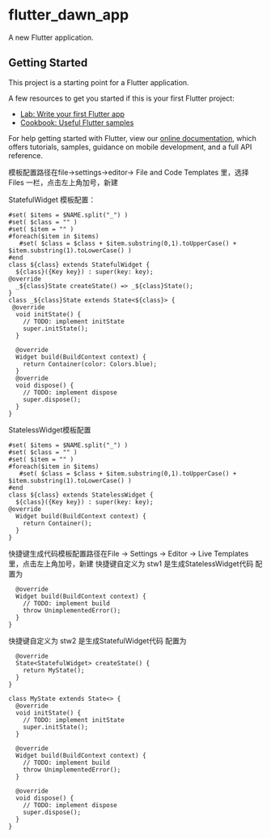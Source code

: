 # flutter_dawn_app

A new Flutter application.

## Getting Started

This project is a starting point for a Flutter application.

A few resources to get you started if this is your first Flutter project:

- [Lab: Write your first Flutter app](https://flutter.dev/docs/get-started/codelab)
- [Cookbook: Useful Flutter samples](https://flutter.dev/docs/cookbook)

For help getting started with Flutter, view our
[online documentation](https://flutter.dev/docs), which offers tutorials,
samples, guidance on mobile development, and a full API reference.


模板配置路径在file->settings->editor-> File and Code Templates 里，选择 Files 一栏，点击左上角加号，新建

StatefulWidget 模板配置：

```import 'package:flutter/material.dart';
#set( $items = $NAME.split("_") )
#set( $class = "" )
#set( $item = "" )
#foreach($item in $items)
   #set( $class = $class + $item.substring(0,1).toUpperCase() + $item.substring(1).toLowerCase() )
#end
class ${class} extends StatefulWidget {
  ${class}({Key key}) : super(key: key);
@override
  _${class}State createState() => _${class}State();
}
class _${class}State extends State<${class}> {
 @override
  void initState() {
    // TODO: implement initState
    super.initState();
  }
  
  @override
  Widget build(BuildContext context) {
    return Container(color: Colors.blue);
  }
  @override
  void dispose() {
    // TODO: implement dispose
    super.dispose();
  }
}
```


StatelessWidget模板配置
```import 'package:flutter/material.dart';
#set( $items = $NAME.split("_") )
#set( $class = "" )
#set( $item = "" )
#foreach($item in $items)
   #set( $class = $class + $item.substring(0,1).toUpperCase() + $item.substring(1).toLowerCase() )
#end
class ${class} extends StatelessWidget {
  ${class}({Key key}) : super(key: key);
@override
  Widget build(BuildContext context) {
    return Container();
  }
}
```


快捷键生成代码模板配置路径在File -> Settings -> Editor -> Live Templates 里，点击左上角加号，新建
快捷键自定义为 stw1 是生成StatelessWidget代码 配置为

```class  extends StatelessWidget{
  @override
  Widget build(BuildContext context) {
    // TODO: implement build
    throw UnimplementedError();
  }
}
```
快捷键自定义为 stw2 是生成StatefulWidget代码 配置为

```class  extends StatefulWidget {
  @override
  State<StatefulWidget> createState() {
    return MyState();
  }
}

class MyState extends State<> {
  @override
  void initState() {
    // TODO: implement initState
    super.initState();
  }

  @override
  Widget build(BuildContext context) {
    // TODO: implement build
    throw UnimplementedError();
  }

  @override
  void dispose() {
    // TODO: implement dispose
    super.dispose();
  }
}
```



